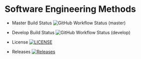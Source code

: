 # Software Engineering Methods

- Master Build Status ![GitHub Workflow Status (master)](https://img.shields.io/github/actions/workflow/status/tomgus1/sem/main.yml?branch=master)

- Develop Build Status ![GitHub Workflow Status (develop)](https://img.shields.io/github/actions/workflow/status/tomgus1/sem/main.yml?branch=develop)

- License [![LICENSE](https://img.shields.io/github/license/tomgus1/sem.svg?style=flat-square)](https://github.com/tomgus1/sem/blob/master/LICENSE)

- Releases [![Releases](https://img.shields.io/github/release/tomgus1/sem/all.svg?style=flat-square)](https://github.com/tomgus1/sem/releases)